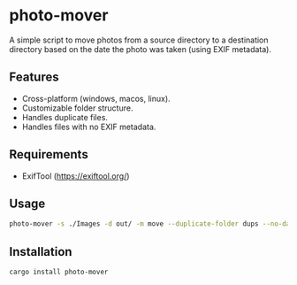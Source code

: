 # photo-mover

A simple script to move photos from a source directory to a destination directory based on the date the photo was taken (using EXIF metadata).

## Features

- Cross-platform (windows, macos, linux).
- Customizable folder structure.
- Handles duplicate files.
- Handles files with no EXIF metadata.

## Requirements

- ExifTool (https://exiftool.org/)

## Usage

```bash
photo-mover -s ./Images -d out/ -m move --duplicate-folder dups --no-date-folder no-date
```

## Installation

```bash
cargo install photo-mover
```